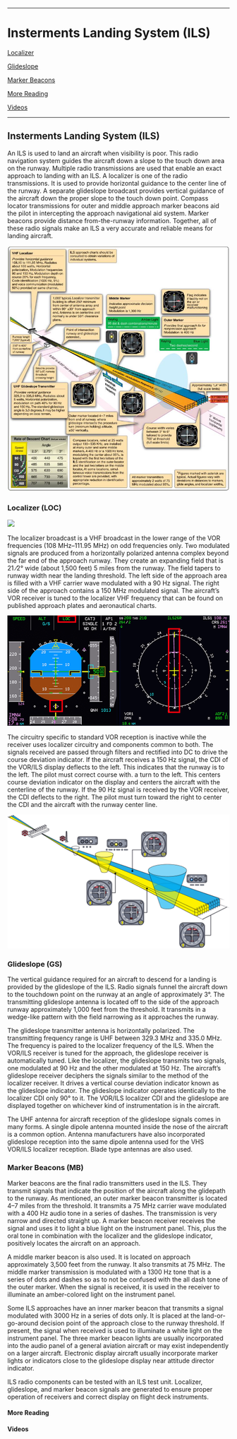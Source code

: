 -----------------------------------------------------------------------------------------------------------
# **Insterments Landing System (ILS)**

[Localizer](https://github.com/flyn28261/DuncanU/tree/main/ILS#localizer-loc)

[Glideslope](https://github.com/flyn28261/DuncanU/tree/main/ILS#glideslope-gs)

[Marker Beacons](https://github.com/flyn28261/DuncanU/tree/main/ILS#marker-beacons-mb)

[More Reading](https://github.com/flyn28261/DuncanU/edit/main/ILS#more-reading)

[Videos](https://github.com/flyn28261/DuncanU/edit/main/ILS#videos)

-----------------------------------------------------------------------------------------------------------

## Insterments Landing System (ILS)

An ILS is used to land an aircraft when visibility is poor. This radio navigation system guides the aircraft down a slope to the touch down area on the runway. Multiple radio transmissions are used that enable an exact approach to landing with an ILS. A localizer is one of the radio transmissions. It is used to provide horizontal guidance to the center line of the runway. A separate glideslope broadcast provides vertical guidance of the aircraft down the proper slope to the touch down point. Compass locator transmissions for outer and middle approach marker beacons aid the pilot in intercepting the approach navigational aid system. Marker beacons provide distance from-the-runway information. Together, all of these radio signals make an ILS a very accurate and reliable means for landing aircraft. 

![](ILS/ILS.JPG)

### **Localizer (LOC)** 

![](ILS/LOC/LOC-ant.jpg)

The localizer broadcast is a VHF broadcast in the lower range of the VOR frequencies (108 MHz–111.95 MHz) on odd frequencies only. Two modulated signals are produced from a horizontally polarized antenna complex beyond the far end of the approach runway. They create an expanding field that is 21 ⁄2° wide (about 1,500 feet) 5 miles from the runway. The field tapers to runway width near the landing threshold. The left side of the approach area is filled with a VHF carrier wave modulated with a 90 Hz signal. The right side of the approach contains a 150 MHz modulated signal. The aircraft’s VOR receiver is tuned to the localizer VHF frequency that can be found on published approach plates and aeronautical charts.

![](ILS/LOC/PFD-ND-established.png)

The circuitry specific to standard VOR reception is inactive while the receiver uses localizer circuitry and components common to both. The signals received are passed through filters and rectified into DC to drive the course deviation indicator. If the aircraft receives a 150 Hz signal, the CDI of the VOR/ILS display deflects to the left. This indicates that the runway is to the left. The pilot must correct course with. a turn to the left. This centers course deviation indicator on the display and centers the aircraft with the centerline of the runway. If the 90 Hz signal is received by the VOR receiver, the CDI deflects to the right. The pilot must turn toward the right to center the CDI and the aircraft with the runway center line.

![](ILS/LOC/ILS.jpg)

### **Glideslope (GS)** 

The vertical guidance required for an aircraft to descend for a landing is provided by the glideslope of the ILS. Radio signals funnel the aircraft down to the touchdown point on the runway at an angle of approximately 3°. The transmitting glideslope antenna is located off to the side of the approach runway approximately 1,000 feet from the threshold. It transmits in a wedge-like pattern with the field narrowing as it approaches the runway. 

The glideslope transmitter antenna is horizontally polarized. The transmitting frequency range is UHF between 329.3 MHz and 335.0 MHz. The frequency is paired to the localizer frequency of the ILS. When the VOR/ILS receiver is tuned for the approach, the glideslope receiver is automatically tuned. Like the localizer, the glideslope transmits two signals, one modulated at 90 Hz and the other modulated at 150 Hz. The aircraft’s glideslope receiver deciphers the signals similar to the method of the localizer receiver. It drives a vertical course deviation indicator known as the glideslope indicator. The glideslope indicator operates identically to the localizer CDI only 90° to it. The VOR/ILS localizer CDI and the glideslope are displayed together on whichever kind of instrumentation is in the aircraft. 


The UHF antenna for aircraft reception of the glideslope signals comes in many forms. A single dipole antenna mounted inside the nose of the aircraft is a common option. Antenna manufacturers have also incorporated glideslope reception into the same dipole antenna used for the VHS VOR/ILS localizer reception. Blade type antennas are also used.

### **Marker Beacons (MB)** 

Marker beacons are the final radio transmitters used in the ILS. They transmit signals that indicate the position of the aircraft along the glidepath to the runway. As mentioned, an outer marker beacon transmitter is located 4–7 miles from the threshold. It transmits a 75 MHz carrier wave modulated with a 400 Hz audio tone in a series of dashes. The transmission is very narrow and directed straight up. A marker beacon receiver receives the signal and uses it to light a blue light on the instrument panel. This, plus the oral tone in combination with the localizer and the glideslope indicator, positively locates the aircraft on an approach. 

A middle marker beacon is also used. It is located on approach approximately 3,500 feet from the runway. It also transmits at 75 MHz. The middle marker transmission is modulated with a 1300 Hz tone that is a series of dots and dashes so as to not be confused with the all dash tone of the outer marker. When the signal is received, it is used in the receiver to illuminate an amber-colored light on the instrument panel. 

Some ILS approaches have an inner marker beacon that transmits a signal modulated with 3000 Hz in a series of dots only. It is placed at the land-or-go-around decision point of the approach close to the runway threshold. If present, the signal when received is used to illuminate a white light on the instrument panel. The three marker beacon lights are usually incorporated into the audio panel of a general aviation aircraft or may exist independently on a larger aircraft. Electronic display aircraft usually incorporate marker lights or indicators close to the glideslope display near attitude director indicator. 

ILS radio components can be tested with an ILS test unit. Localizer, glideslope, and marker beacon signals are generated to ensure proper operation of receivers and correct display on flight deck instruments. 

#### More Reading

#### Videos
